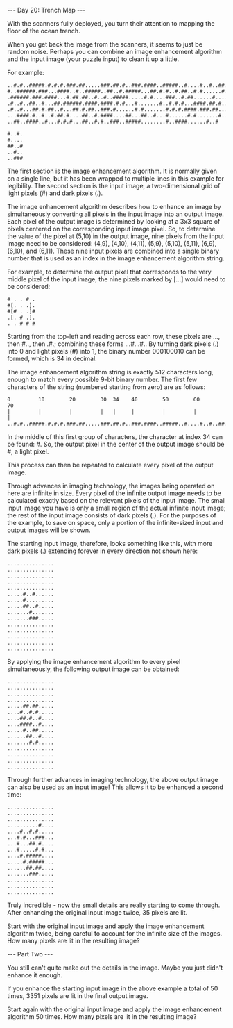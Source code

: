 --- Day 20: Trench Map ---

With the scanners fully deployed, you turn their attention to mapping the floor
of the ocean trench.

When you get back the image from the scanners, it seems to just be random
noise. Perhaps you can combine an image enhancement algorithm and the input
image (your puzzle input) to clean it up a little.

For example:

```
..#.#..#####.#.#.#.###.##.....###.##.#..###.####..#####..#....#..#..##..##
#..######.###...####..#..#####..##..#.#####...##.#.#..#.##..#.#......#.###
.######.###.####...#.##.##..#..#..#####.....#.#....###..#.##......#.....#.
.#..#..##..#...##.######.####.####.#.#...#.......#..#.#.#...####.##.#.....
.#..#...##.#.##..#...##.#.##..###.#......#.#.......#.#.#.####.###.##...#..
...####.#..#..#.##.#....##..#.####....##...##..#...#......#.#.......#.....
..##..####..#...#.#.#...##..#.#..###..#####........#..####......#..#

#..#.
#....
##..#
..#..
..###
```

The first section is the image enhancement algorithm. It is normally given on a
single line, but it has been wrapped to multiple lines in this example for
legibility. The second section is the input image, a two-dimensional grid of
light pixels (#) and dark pixels (.).

The image enhancement algorithm describes how to enhance an image by
simultaneously converting all pixels in the input image into an output image.
Each pixel of the output image is determined by looking at a 3x3 square of
pixels centered on the corresponding input image pixel. So, to determine the
value of the pixel at (5,10) in the output image, nine pixels from the input
image need to be considered: (4,9), (4,10), (4,11), (5,9), (5,10), (5,11),
(6,9), (6,10), and (6,11). These nine input pixels are combined into a single
binary number that is used as an index in the image enhancement algorithm
string.

For example, to determine the output pixel that corresponds to the very middle
pixel of the input image, the nine pixels marked by [...] would need to be
considered:

```
# . . # .
#[. . .].
#[# . .]#
.[. # .].
. . # # #
```

Starting from the top-left and reading across each row, these pixels are ...,
then #.., then .#.; combining these forms ...#...#.. By turning dark pixels (.)
into 0 and light pixels (#) into 1, the binary number 000100010 can be formed,
which is 34 in decimal.

The image enhancement algorithm string is exactly 512 characters long, enough
to match every possible 9-bit binary number. The first few characters of the
string (numbered starting from zero) are as follows:

```
0         10        20        30  34    40        50        60        70
|         |         |         |   |     |         |         |         |
..#.#..#####.#.#.#.###.##.....###.##.#..###.####..#####..#....#..#..##..##
```

In the middle of this first group of characters, the character at index 34 can
be found: #. So, the output pixel in the center of the output image should be
#, a light pixel.

This process can then be repeated to calculate every pixel of the output image.

Through advances in imaging technology, the images being operated on here are
infinite in size. Every pixel of the infinite output image needs to be
calculated exactly based on the relevant pixels of the input image. The small
input image you have is only a small region of the actual infinite input image;
the rest of the input image consists of dark pixels (.). For the purposes of
the example, to save on space, only a portion of the infinite-sized input and
output images will be shown.

The starting input image, therefore, looks something like this, with more dark
pixels (.) extending forever in every direction not shown here:

```
...............
...............
...............
...............
...............
.....#..#......
.....#.........
.....##..#.....
.......#.......
.......###.....
...............
...............
...............
...............
...............
```

By applying the image enhancement algorithm to every pixel simultaneously, the
following output image can be obtained:

```
...............
...............
...............
...............
.....##.##.....
....#..#.#.....
....##.#..#....
....####..#....
.....#..##.....
......##..#....
.......#.#.....
...............
...............
...............
...............
```

Through further advances in imaging technology, the above output image can also be used as an input image! This allows it to be enhanced a second time:

```
...............
...............
...............
..........#....
....#..#.#.....
...#.#...###...
...#...##.#....
...#.....#.#...
....#.#####....
.....#.#####...
......##.##....
.......###.....
...............
...............
...............
```

Truly incredible - now the small details are really starting to come through.
After enhancing the original input image twice, 35 pixels are lit.

Start with the original input image and apply the image enhancement algorithm
twice, being careful to account for the infinite size of the images. How many
pixels are lit in the resulting image?

--- Part Two ---

You still can't quite make out the details in the image. Maybe you just didn't
enhance it enough.

If you enhance the starting input image in the above example a total of 50
times, 3351 pixels are lit in the final output image.

Start again with the original input image and apply the image enhancement
algorithm 50 times. How many pixels are lit in the resulting image?
